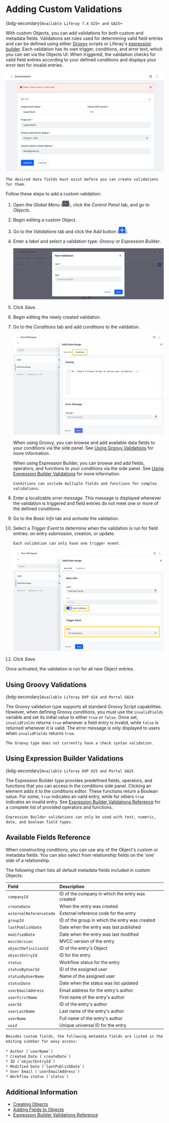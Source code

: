 # Adding Custom Validations

{bdg-secondary}`Available Liferay 7.4 U25+ and GA25+`

With custom Objects, you can add validations for both custom and metadata fields. Validations set rules used for determining valid field entries and can be defined using either [Groovy](https://groovy-lang.org/) scripts or Liferay's [expression builder](./expression-builder-validations-reference.md). Each validation has its own trigger, conditions, and error text, which you can set via the Objects UI. When triggered, the validation checks for valid field entires according to your defined conditions and displays your error text for invalid entries.

![Create validations for custom and metadata Object fields.](./adding-custom-validations/images/01.png)

```{note}
The desired data fields must exist before you can create validations for them.
```

Follow these steps to add a custom validation:

1. Open the *Global Menu* (![Global Menu](../../../images/icon-applications-menu.png)), click the *Control Panel* tab, and go to *Objects*.

1. Begin editing a custom Object.

1. Go to the *Validations* tab and click the *Add* button (![Add Button](../../../images/icon-add.png)).

1. Enter a *label* and select a validation type: *Groovy* or *Expression Builder*.

   ![Enter a label and select a validation type.](./adding-custom-validations/images/02.png)

1. Click *Save*.

1. Begin editing the newly created validation.

1. Go to the *Conditions* tab and add conditions to the validation.

   ![Add conditions to the validation.](./adding-custom-validations/images/03.png)

   When using Groovy, you can browse and add available data fields to your conditions via the side panel. See [Using Groovy Validations](#using-groovy-validations) for more information.

   When using Expression Builder, you can browse and add fields, operators, and functions to your conditions via the side panel. See [Using Expression Builder Validations](#using-expression-builder-validations) for more information.

   ```{tip}
   Conditions can include multiple fields and functions for complex validations.
   ```

1. Enter a localizable *error message*. This message is displayed whenever the validation is triggered and field entries do not meet one or more of the defined conditions.

1. Go to the *Basic Info* tab and *activate* the validation.

1. Select a *Trigger Event* to determine when the validation is run for field entries: on entry submission, creation, or update.

   ```{note}
   Each validation can only have one trigger event.
   ```

   ![Activate the validation and set a trigger event.](./adding-custom-validations/images/04.png)

1. Click *Save*.

Once activated, the validation is run for all new Object entries.

## Using Groovy Validations

{bdg-secondary}`Available Liferay DXP U24 and Portal GA24`

The Groovy validation type supports all standard Groovy Script capabilities. However, when defining Groovy conditions, you must use the `invalidFields` variable and set its initial value to either `true` or `false`. Once set, `invalidFields` returns `true` whenever a field entry is invalid, while `false` is returned whenever it is valid. The error message is only displayed to users when `invalidFields` returns `true`.

```{note}
The Groovy type does not currently have a check syntax validation.
```

## Using Expression Builder Validations

{bdg-secondary}`Available Liferay DXP U25 and Portal GA25`

The Expression Builder type provides predefined fields, operators, and functions that you can access in the conditions side panel. Clicking an element adds it to the conditions editor. These functions return a Boolean value. For some, `true` indicates an valid entry, while for others `true` indicates an invalid entry. See [Expression Builder Validations Reference](./expression-builder-validations-reference.md) for a complete list of provided operators and functions.

```{important}
Expression Builder validations can only be used with text, numeric, date, and boolean field types.
```

## Available Fields Reference

When constructing conditions, you can use any of the Object's custom or metadata fields. You can also select from relationship fields on the 'one' side of a relationship.

The following chart lists all default metadata fields included in custom Objects:

| Field | Description |
| :--- | :--- |
| `companyId` | ID of the company in which the entry was created |
| `createDate` | When the entry was created |
| `externalReferenceCode` | External reference code for the entry |
| `groupId` | ID of the group in which the entry was created |
| `lastPublishDate` | Date when the entry was last published<!--correct?--> |
| `modifiedDate` | Date when the entry was last modified<!--correct?--> |
| `mvccVersion` | MVCC version of the entry<!--correct?--> |
| `objectDefinitionId` | ID of the entry's Object |
| `objectEntryId` | ID for the entry |
| `status` | Workflow status for the entry |
| `statusByUserId` | ID of the assigned user<!--correct?--> |
| `statusByUserName` | Name of the assigned user<!--correct?--> |
| `statusDate` | Date when the status was list updated |
| `userEmailAddress` | Email address for the entry's author |
| `userFirstName` | First name of the entry's author |
| `userId` | ID of the entry's author |
| `userLastName` | Last name of the entry's author |
| `userName` | Full name of the entry's author |
| `uuid` | Unique universal ID for the entry<!--correct?--> |

```{note}
Besides custom fields, the following metadata fields are listed in the editing sidebar for easy access:

* Author (`userName`)
* Created Date (`createDate`)
* ID (`objectEntryId`)
* Modified Date (`lastPublishDate`)
* User Email (`userEmailAddress`)
* Workflow status (`status`)
```

## Additional Information

* [Creating Objects](./creating-objects.md)
* [Adding Fields to Objects](./adding-fields-to-objects.md)
* [Expression Builder Validations Reference](./expression-builder-validations-reference.md)